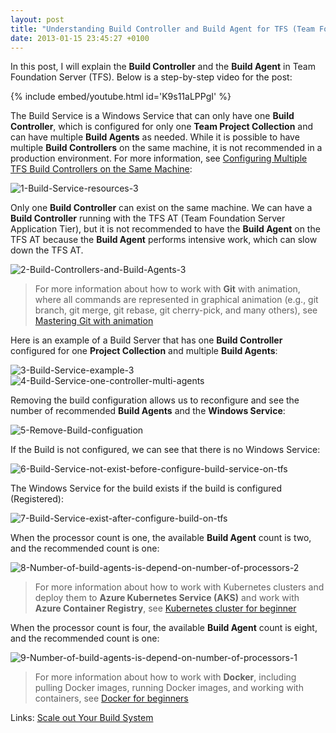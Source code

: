 ```yaml
---
layout: post
title: "Understanding Build Controller and Build Agent for TFS (Team Foundation Server)"
date: 2013-01-15 23:45:27 +0100
---
```


In this post, I will explain the **Build Controller** and the **Build Agent** in Team Foundation Server (TFS). Below is a step-by-step video for the post:

{% include embed/youtube.html id='K9s11aLPPgI' %}


The Build Service is a Windows Service that can only have one **Build Controller**, which is configured for only one **Team Project Collection** and can have multiple **Build Agents** as needed. While it is possible to have multiple **Build Controllers** on the same machine, it is not recommended in a production environment. For more information, see [Configuring Multiple TFS Build Controllers on the Same Machine](https://mohamedradwan-devops.github.ioposts/configuring-multiple-tfs-build-controller-on-the-same-machine/ "Configuring Multiple TFS Build Controller on the Same Machine"):

![1-Build-Service-resources-3](/assets/img/2013/01/1-build-service-resources-3-1.jpg)

Only one **Build Controller** can exist on the same machine. We can have a **Build Controller** running with the TFS AT (Team Foundation Server Application Tier), but it is not recommended to have the **Build Agent** on the TFS AT because the **Build Agent** performs intensive work, which can slow down the TFS AT.

![2-Build-Controllers-and-Build-Agents-3](/assets/img/2013/01/2-build-controllers-and-build-agents-3-1.jpg)

>For more information about how to work with **Git** with animation, where all commands are represented in graphical animation (e.g., git branch, git merge, git rebase, git cherry-pick, and many others), see [Mastering Git with animation](https://mohamedradwan-devops.github.ioposts/mastering-git-from-beginner-to-advanced-step-by-step-with-graphical-animation-commands/)

Here is an example of a Build Server that has one **Build Controller** configured for one **Project Collection** and multiple **Build Agents**:

![3-Build-Service-example-3](/assets/img/2013/01/3-build-service-example-3-1.jpg)
![4-Build-Service-one-controller-multi-agents](/assets/img/2013/01/4-build-service-one-controller-multi-agents.png)

Removing the build configuration allows us to reconfigure and see the number of recommended **Build Agents** and the **Windows Service**:

![5-Remove-Build-configuation](/assets/img/2013/01/5-remove-build-configuation-1.png)

If the Build is not configured, we can see that there is no Windows Service:

![6-Build-Service-not-exist-before-configure-build-service-on-tfs](/assets/img/2013/01/6-build-service-not-exist-before-configure-build-service-on-tfs-1.png)

The Windows Service for the build exists if the build is configured (Registered):

![7-Build-Service-exist-after-configure-build-on-tfs](/assets/img/2013/01/7-build-service-exist-after-configure-build-on-tfs-1.png)

When the processor count is one, the available **Build Agent** count is two, and the recommended count is one:

![8-Number-of-build-agents-is-depend-on-number-of-processors-2](/assets/img/2013/01/8-number-of-build-agents-is-depend-on-number-of-processors-2-1.png?w=546)

>For more information about how to work with Kubernetes clusters and deploy them to **Azure Kubernetes Service (AKS)** and work with **Azure Container Registry**, see [Kubernetes cluster for beginner](https://mohamedradwan-devops.github.ioposts/getting-started-with-kubernetes-cluster-ci-cd-for-azure-kubernetes-service/%20)

When the processor count is four, the available **Build Agent** count is eight, and the recommended count is one:

![9-Number-of-build-agents-is-depend-on-number-of-processors-1](/assets/img/2013/01/9-number-of-build-agents-is-depend-on-number-of-processors-1-1.png?w=539)

>For more information about how to work with **Docker**, including pulling Docker images, running Docker images, and working with containers, see [Docker for beginners](https://mohamedradwan-devops.github.ioposts/docker-for-beginners-step-by-step-tutorial/)

Links:
[Scale out Your Build System](http://msdn.microsoft.com/library/dd793166.aspx "Scale out Your Build System ")
